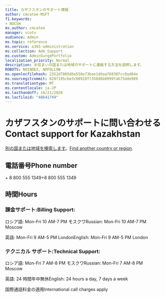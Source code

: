 ```yaml
---
title: カザフスタンのサポート情報
author: cmcatee-MSFT
f1.keywords:
- NOCSH
ms.author: cmcatee
manager: scotv
audience: Admin
ms.topic: reference
ms.service: o365-administration
ms.collection: Adm_Support
ms.custom: AdminSurgePortfolio
localization_priority: Normal
description: お住まいの国または地域のサポートに連絡する方法を説明します。
ROBOTS: NOINDEX, NOFOLLOW
ms.openlocfilehash: 2352d7005d6e558e73bae1ddaa768307cc9ad84e
ms.sourcegitcommit: 628f195cbe3c00910f7350d8b09997a675dde989
ms.translationtype: MT
ms.contentlocale: ja-JP
ms.lasthandoff: 10/21/2020
ms.locfileid: "48641749"
---
```

# <a name="contact-support-for-kazakhstan"></a><span data-ttu-id="e4520-103">カザフスタンのサポートに問い合わせる</span><span class="sxs-lookup"><span data-stu-id="e4520-103">Contact support for Kazakhstan</span></span>

<span data-ttu-id="e4520-104">[別の国または地域を検索します](../contact-support-for-business-products.md)。</span><span class="sxs-lookup"><span data-stu-id="e4520-104">[Find another country or region](../contact-support-for-business-products.md).</span></span>

## <a name="phone-number"></a><span data-ttu-id="e4520-105">電話番号</span><span class="sxs-lookup"><span data-stu-id="e4520-105">Phone number</span></span>
<span data-ttu-id="e4520-106">+ 8 800 555 1349</span><span class="sxs-lookup"><span data-stu-id="e4520-106">+8 800 555 1349</span></span>

## <a name="hours"></a><span data-ttu-id="e4520-107">時間</span><span class="sxs-lookup"><span data-stu-id="e4520-107">Hours</span></span>
### <a name="billing-support"></a><span data-ttu-id="e4520-108">課金サポート:</span><span class="sxs-lookup"><span data-stu-id="e4520-108">Billing Support:</span></span>

<span data-ttu-id="e4520-109">ロシア語: Mon-Fri 10 AM-7 PM モスクワ</span><span class="sxs-lookup"><span data-stu-id="e4520-109">Russian: Mon-Fri 10 AM-7 PM Moscow</span></span>

<span data-ttu-id="e4520-110">英語: Mon-Fri 9 AM-5 PM London</span><span class="sxs-lookup"><span data-stu-id="e4520-110">English: Mon-Fri 9 AM-5 PM London</span></span>

### <a name="technical-support"></a><span data-ttu-id="e4520-111">テクニカル サポート:</span><span class="sxs-lookup"><span data-stu-id="e4520-111">Technical Support:</span></span>

<span data-ttu-id="e4520-112">ロシア語: Mon-Fri 7 AM-8 PM モスクワ</span><span class="sxs-lookup"><span data-stu-id="e4520-112">Russian: Mon-Fri 7 AM-8 PM Moscow</span></span>

<span data-ttu-id="e4520-113">英語: 24 時間年中無休</span><span class="sxs-lookup"><span data-stu-id="e4520-113">English: 24 hours a day, 7 days a week</span></span>

<span data-ttu-id="e4520-114">国際通話料金の適用</span><span class="sxs-lookup"><span data-stu-id="e4520-114">International call charges apply</span></span>
